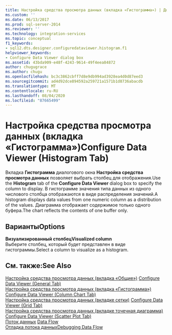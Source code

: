 ```yaml
---
title: Настройка средства просмотра данных (вкладка «Гистограмма») | Документация Майкрософт
ms.custom: ''
ms.date: 06/13/2017
ms.prod: sql-server-2014
ms.reviewer: ''
ms.technology: integration-services
ms.topic: conceptual
f1_keywords:
- sql12.dts.designer.configuredataviewer.histogram.f1
helpviewer_keywords:
- Configure Data Viewer dialog box
ms.assetid: 43bda909-e48f-4243-9614-49f4eea84872
author: chugugrace
ms.author: chugu
ms.openlocfilehash: bc3c3862cbff7d8e9db994ad3928ea4d0d87eed3
ms.sourcegitcommit: ad4d92dce894592a259721a1571b1d8736abacdb
ms.translationtype: MT
ms.contentlocale: ru-RU
ms.lasthandoff: 08/04/2020
ms.locfileid: "87665499"
---
```

# <a name="configure-data-viewer-histogram-tab"></a><span data-ttu-id="9efdc-102">Настройка средства просмотра данных (вкладка «Гистограмма»)</span><span class="sxs-lookup"><span data-stu-id="9efdc-102">Configure Data Viewer (Histogram Tab)</span></span>
  <span data-ttu-id="9efdc-103">Вкладка **Гистограмма** диалогового окна **Настройка средства просмотра данных** позволяет выбрать столбец для отображения.</span><span class="sxs-lookup"><span data-stu-id="9efdc-103">Use the **Histogram** tab of the **Configure Data Viewer** dialog box to specify the column to display.</span></span> <span data-ttu-id="9efdc-104">В гистограмме значения типа данных из одного числового столбца отображаются в виде распределения значений.</span><span class="sxs-lookup"><span data-stu-id="9efdc-104">A histogram displays data values from one numeric column as a distribution of the values.</span></span> <span data-ttu-id="9efdc-105">Диаграмма отображает содержимое только одного буфера.</span><span class="sxs-lookup"><span data-stu-id="9efdc-105">The chart reflects the contents of one buffer only.</span></span>  
  
## <a name="options"></a><span data-ttu-id="9efdc-106">Варианты</span><span class="sxs-lookup"><span data-stu-id="9efdc-106">Options</span></span>  
 <span data-ttu-id="9efdc-107">**Визуализированный столбец**</span><span class="sxs-lookup"><span data-stu-id="9efdc-107">**Visualized column**</span></span>  
 <span data-ttu-id="9efdc-108">Выберите столбец, который будет представлен в виде гистограммы.</span><span class="sxs-lookup"><span data-stu-id="9efdc-108">Select a column to visualize as a histogram.</span></span>  
  
## <a name="see-also"></a><span data-ttu-id="9efdc-109">См. также:</span><span class="sxs-lookup"><span data-stu-id="9efdc-109">See Also</span></span>  
 <span data-ttu-id="9efdc-110">[Настройка средства просмотра данных &#40;вкладка «Общие»&#41;](../../2014/integration-services/configure-data-viewer-general-tab.md) </span><span class="sxs-lookup"><span data-stu-id="9efdc-110">[Configure Data Viewer &#40;General Tab&#41;](../../2014/integration-services/configure-data-viewer-general-tab.md) </span></span>  
 <span data-ttu-id="9efdc-111">[Настройка средства просмотра данных &#40;вкладка «Гистограмма»&#41;](../../2014/integration-services/configure-data-viewer-column-chart-tab.md) </span><span class="sxs-lookup"><span data-stu-id="9efdc-111">[Configure Data Viewer &#40;Column Chart Tab&#41;](../../2014/integration-services/configure-data-viewer-column-chart-tab.md) </span></span>  
 <span data-ttu-id="9efdc-112">[Настройка средства просмотра данных &#40;вкладке сетки&#41;](../../2014/integration-services/configure-data-viewer-grid-tab.md) </span><span class="sxs-lookup"><span data-stu-id="9efdc-112">[Configure Data Viewer &#40;Grid Tab&#41;](../../2014/integration-services/configure-data-viewer-grid-tab.md) </span></span>  
 <span data-ttu-id="9efdc-113">[Настройка средства просмотра данных &#40;вкладке точечная диаграмма&#41;](../../2014/integration-services/configure-data-viewer-scatter-plot-tab.md) </span><span class="sxs-lookup"><span data-stu-id="9efdc-113">[Configure Data Viewer &#40;Scatter Plot Tab&#41;](../../2014/integration-services/configure-data-viewer-scatter-plot-tab.md) </span></span>  
 <span data-ttu-id="9efdc-114">[Поток данных](data-flow/data-flow.md) </span><span class="sxs-lookup"><span data-stu-id="9efdc-114">[Data Flow](data-flow/data-flow.md) </span></span>  
 [<span data-ttu-id="9efdc-115">Отладка потока данных</span><span class="sxs-lookup"><span data-stu-id="9efdc-115">Debugging Data Flow</span></span>](troubleshooting/debugging-data-flow.md)  
  
  

